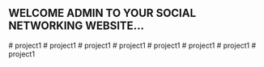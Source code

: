 ## WELCOME ADMIN TO YOUR SOCIAL NETWORKING WEBSITE...

#   p r o j e c t 1  
 #   p r o j e c t 1  
 #   p r o j e c t 1  
 #   p r o j e c t 1  
 #   p r o j e c t 1  
 #   p r o j e c t 1  
 #   p r o j e c t 1  
 #   p r o j e c t 1  
 